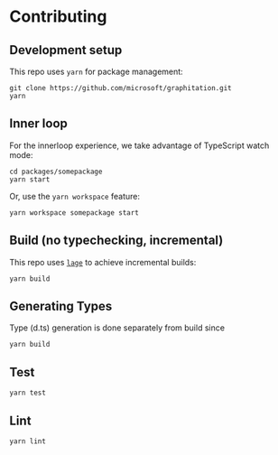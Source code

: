 # Contributing

## Development setup

This repo uses `yarn` for package management:

```
git clone https://github.com/microsoft/graphitation.git
yarn
```

## Inner loop

For the innerloop experience, we take advantage of TypeScript watch mode:

```
cd packages/somepackage
yarn start
```

Or, use the `yarn workspace` feature:

```
yarn workspace somepackage start
```

## Build (no typechecking, incremental)

This repo uses [`lage`](https://microsoft.github.io/lage) to achieve incremental builds:

```
yarn build
```

## Generating Types

Type (d.ts) generation is done separately from build since

```
yarn build
```

## Test

```
yarn test
```

## Lint

```
yarn lint
```

